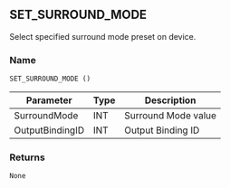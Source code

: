 ## SET\_SURROUND\_MODE

Select specified surround mode preset on device.


### Name

`SET_SURROUND_MODE ()`


| Parameter       | Type | Description         |
| --------------- | ---- | ------------------- |
| SurroundMode    | INT  | Surround Mode value |
| OutputBindingID | INT  | Output Binding ID   |


### Returns

`None`